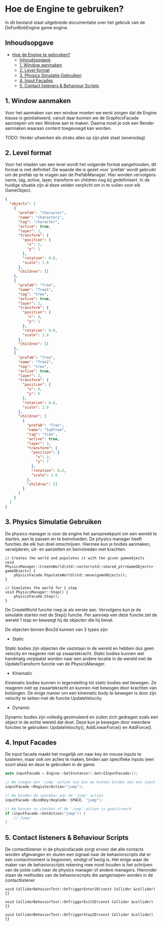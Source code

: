 # Hoe de Engine te gebruiken?

In dit bestand staat uitgebreide documentatie over het gebruik van de DeFunBobEngine game engine.

## Inhoudsopgave

- [Hoe de Engine te gebruiken?](#hoe-de-engine-te-gebruiken)
  - [Inhoudsopgave](#inhoudsopgave)
  - [1. Window aanmaken](#1-window-aanmaken)
  - [2. Level format](#2-level-format)
  - [3. Physics Simulatie Gebruiken](#3-physics-simulatie-gebruiken)
  - [4. Input Facades](#4-input-facades)
  - [5. Contact listeners \& Behaviour Scripts](#5-contact-listeners--behaviour-scripts)

## 1. Window aanmaken

Voor het aanmaken van een window moeten we eerst zorgen dat de Engine klasse is geintialiseerd,
vanuit daar kunnen we de GraphicsFacade aanroepen om een Window aan te maken. Daarna moet je ook een Render aanmaken
waaraan content toegevoegd kan worden.

TODO: Verder uitwerken als straks alles op zijn plek staat (woensdag)

## 2. Level format

Voor het inladen van een level wordt het volgende format aangehouden, dit format is niet definitief.
De waarde die is gezet voor 'prefab' wordt gebruikt om de prefab op te vragen aan de PrefabManager.
Hier worden vervolgens name, tag, active, layer, transform en children nog bij gedefinieert.
In de huidige situatie zijn al deze velden verplicht om in te vullen voor elk GameObject.

```json
{
  "objects": [
    {
      "prefab": "Character",
      "name": "Character1",
      "tag": "character",
      "active": true,
      "layer": 1,
      "transform": {
        "position": {
          "x": 1,
          "y": 1
        },
        "rotation": 0.0,
        "scale": 1.0
      },
      "children": []
    },
    {
      "prefab": "Tree",
      "name": "Tree1",
      "tag": "tree",
      "active": true,
      "layer": 1,
      "transform": {
        "position": {
          "x": 4,
          "y": 1
        },
        "rotation": 0.0,
        "scale": 1.0
      },
      "children": []
    },
    {
      "prefab": "Tree",
      "name": "Tree2",
      "tag": "tree",
      "active": true,
      "layer": 2,
      "transform": {
        "position": {
          "x": 0,
          "y": 6
        },
        "rotation": 0.0,
        "scale": 2.0
      },
      "children": [
        {
          "prefab": "Tree",
          "name": "SubTree",
          "tag": "tree",
          "active": true,
          "layer": 3,
          "transform": {
            "position": {
              "x": 2,
              "y": 7
            },
            "rotation": 0.4,
            "scale": 1.0
          },
          "children": []
        }
      ]
    }
  ]
}
```

## 3. Physics Simulatie Gebruiken

De physics manager is voor de engine het aanspreekpunt om een wereld te starten, aan te passen en te beinvloeden.
De physics manager heeft functies die elk hun doel omschrijven. Hiermee kun je bodies aanmaken, verwijderen, uit- en
aanzetten en beinvloeden met krachten.

```
// Creates the world and populates it with the given gameobjects
void PhysicsManager::CreateWorld(std::vector<std::shared_ptr<GameObject>> gameObjects) {
    physicsFacade.PopulateWorld(std::move(gameObjects));
}

// Simulates the world for 1 step
void PhysicsManager::Step() {
    physicsFacade.Step();
}
```

De CreateWorld functie roep je als eerste aan. Vervolgens kun je de simulatie starten met de Step() functie.
Per aanroep van deze functie zet de wereld 1 stap en beweegt hij de objecten die hij bevat.

De objecten binnen Box2d kunnen van 3 types zijn:

- Static

Static bodies zijn objecten die vaststaan in de wereld en hebben dus geen velocity en reageren niet op zwaartekracht.
Static bodies kunnen wel handmatg verplaatst worden naar een andere locatie in de wereld met de UpdateTransform functie
van de PhysicsManager.

- Kinematic

Kinematic bodies kunnen in tegenstelling tot static bodies wel bewegen. Ze reageren niet op zwaartekracht en kunnen niet
bewogen door krachten van botsingen. De enige manier om een kinematic body te bewegen is door zijn velocity te setten
met de functie UpdateVelocity.

- Dynamic

Dynamic bodies zijn volledig gesimuleerd en zullen zich gedragen zoals een object in de echte wereld dat doet. Deze kun
je bewegen door meerdere functies te gebruiken: UpdateVelocity(), AddLinearForce() en AddForce().

## 4. Input Facades

De input facade maakt het mogelijk om naar key en mouse inputs te luisteren, maar ook om acties te maken, binden aan
specifieke inputs (een soort alias) en deze te gebruiken in de game.

```cpp
auto inputFacade = Engine::GetInstance().Get<IInputFacade>();

// We voegen een 'jump' action toe die we kunnen binden aan een input
inputFacade->RegisterAction("jump");

// We binden de spacebar aan de 'jump' action
inputFacade->BindKey(KeyCode::SPACE, "jump");

// We kunnen nu checken of de 'jump' action is geactiveerd
if (inputFacade->GetAction("jump")) {
    // Jump!
}
```

## 5. Contact listeners & Behaviour Scripts

De contactlistener in de physicsfacade zorgt ervoor dat alle contacts worden afgevangen en sturen een signaal naar de
behaviorscripts
dat er een contactmoment is begonnen, eindigt of bezig is. Het enige waar de maker van de behaviorscripts rekening mee
moet houden is
het schrijven van de juiste calls naar de physics manager of andere managers. Hieronder staan de methodes van de
behaviorscripts die aangeroepen worden in de contactlistener

```
void ColliderBehaviorTest::OnTriggerEnter2D(const Collider &collider) {}

void ColliderBehaviorTest::OnTriggerExit2D(const Collider &collider) {}

void ColliderBehaviorTest::OnTriggerStay2D(const Collider &collider) {}
```